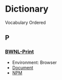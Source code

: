 # Dictionary

Vocabulary Ordered

## P

### [BWNL-Print](//github.com/SudoDotDog/Sudoo-Print)

-   Environment: Browser
-   [Document](//print.bwnl.io)
-   [NPM](//www.npmjs.com/package/@bwnl/print)
